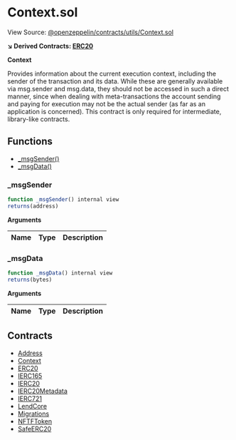 # Context.sol

View Source: [@openzeppelin/contracts/utils/Context.sol](../@openzeppelin/contracts/utils/Context.sol)

**↘ Derived Contracts: [ERC20](ERC20.md)**

**Context**

Provides information about the current execution context, including the
 sender of the transaction and its data. While these are generally available
 via msg.sender and msg.data, they should not be accessed in such a direct
 manner, since when dealing with meta-transactions the account sending and
 paying for execution may not be the actual sender (as far as an application
 is concerned).
 This contract is only required for intermediate, library-like contracts.

## Functions

- [_msgSender()](#_msgsender)
- [_msgData()](#_msgdata)

### _msgSender

```js
function _msgSender() internal view
returns(address)
```

**Arguments**

| Name        | Type           | Description  |
| ------------- |------------- | -----|

### _msgData

```js
function _msgData() internal view
returns(bytes)
```

**Arguments**

| Name        | Type           | Description  |
| ------------- |------------- | -----|

## Contracts

* [Address](Address.md)
* [Context](Context.md)
* [ERC20](ERC20.md)
* [IERC165](IERC165.md)
* [IERC20](IERC20.md)
* [IERC20Metadata](IERC20Metadata.md)
* [IERC721](IERC721.md)
* [LendCore](LendCore.md)
* [Migrations](Migrations.md)
* [NFTFToken](NFTFToken.md)
* [SafeERC20](SafeERC20.md)
